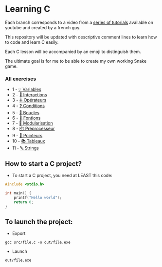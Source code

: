 # Learning C

Each branch corresponds to a video from a [series of tutorials](https://www.youtube.com/watch?v=90hGCMC3Chc&list=PLrSOXFDHBtfEh6PCE39HERGgbbaIHhy4j) 
available on youtube and created by a french guy.

This repository will be updated with descriptive comment lines
to learn how to code and learn C easily.

Each C lesson will be accompanied by an emoji to distinguish them.

The ultimate goal is for me to be able to create my own working Snake game.

### All exercises
- 1 - [💡 Variables](https://github.com/IwakiLeKiwi/C-Learning/tree/1-variables)
- 2 - [🚀 Interactions](https://github.com/IwakiLeKiwi/C-Learning/tree/2-interactions)
- 3 - [➕ Opérateurs](https://github.com/IwakiLeKiwi/C-Learning/tree/3-operateurs)
- 4 - [❓ Conditions](https://github.com/IwakiLeKiwi/C-Learning/tree/4-conditions)
- 5 - [🔁 Boucles](https://github.com/IwakiLeKiwi/C-Learning/tree/5-boucles)
- 6 - [🔧 Fontions](https://github.com/IwakiLeKiwi/C-Learning/tree/6-fonctions)
- 7 - [🧩 Modularisation](https://github.com/IwakiLeKiwi/C-Learning/tree/7-modularisation)
- 8 - [📦 Préprocesseur](https://github.com/IwakiLeKiwi/C-Learning/tree/8-preprocesseur)
- 9 - [🔗 Pointeurs](https://github.com/IwakiLeKiwi/C-Learning/tree/9-pointeurs)
- 10 - [📚 Tableaux](https://github.com/IwakiLeKiwi/C-Learning/tree/10-tableaux)
- 11 - [🔤 Strings](https://github.com/IwakiLeKiwi/C-Learning/tree/11-strings)

## How to start a C project?
- To start a C project, you need at LEAST this code:
```c
#include <stdio.h>

int main() {
    printf("Hello world");
    return 0;
}
```

## To launch the project:
- Export
```
gcc src/file.c -o out/file.exe
```

- Launch
```
out/file.exe
```
